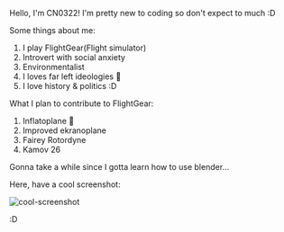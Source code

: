 Hello, I'm CN0322! I'm pretty new to coding so don't expect to much :D

Some things about me:
1. I play FlightGear(Flight simulator)
2. Introvert with social anxiety
3. Environmentalist
4. I loves far left ideologies 🥶
5. I love history & politics :D

What I plan to contribute to FlightGear:
1. Inflatoplane 🎈
2. Improved ekranoplane
3. Fairey Rotordyne
4. Kamov 26

Gonna take a while since I gotta learn how to use blender...

Here, have a cool screenshot:

![cool-screenshot](https://i.imgur.com/b2L0iK0.jpeg)

:D

